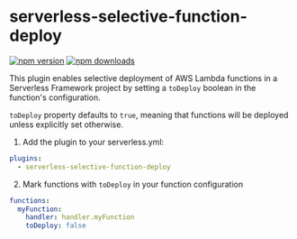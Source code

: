 # serverless-selective-function-deploy

[![npm version](https://img.shields.io/npm/v/serverless-selective-function-deploy?color=brightgreen&label=npm%20package)](https://www.npmjs.com/package/serverless-selective-function-deploy)
[![npm downloads](https://img.shields.io/npm/dm/serverless-selective-function-deploy)](https://www.npmjs.com/package/serverless-selective-function-deploy)


This plugin enables selective deployment of AWS Lambda functions in a Serverless Framework project by setting a `toDeploy` boolean in the function's configuration.

`toDeploy` property defaults to `true`, meaning that functions will be deployed unless explicitly set otherwise.


1. Add the plugin to your serverless.yml:
```yml
plugins:
  - serverless-selective-function-deploy
```

2. Mark functions with `toDeploy` in your function configuration

```yml
functions:
  myFunction:
    handler: handler.myFunction
    toDeploy: false
```